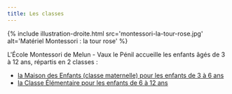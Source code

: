 ```yaml
---
title: Les classes
---
```


{% include illustration-droite.html src='montessori-la-tour-rose.jpg' alt='Matériel Montessori : la tour rose' %}

L'École Montessori de Melun - Vaux le Pénil accueille les enfants âgés de 3 à 12 ans, répartis en 2 classes :
- [la Maison des Enfants (classe maternelle) pour les enfants de 3 à 6 ans](maternelle.md)
- [la Classe Élémentaire pour les enfants de 6 à 12 ans](elementaire.md)
